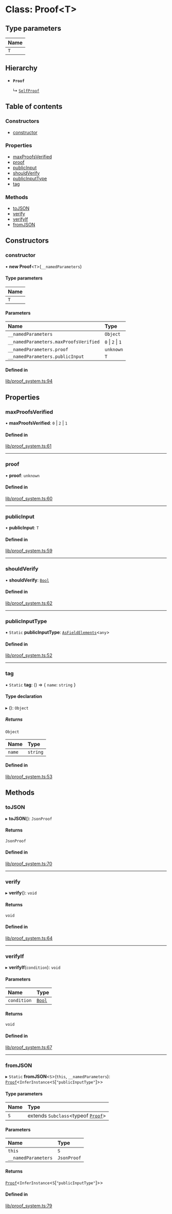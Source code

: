 # Class: Proof<T\>

## Type parameters

| Name |
| :------ |
| `T` |

## Hierarchy

- **`Proof`**

  ↳ [`SelfProof`](SelfProof.md)

## Table of contents

### Constructors

- [constructor](Proof.md#constructor)

### Properties

- [maxProofsVerified](Proof.md#maxproofsverified)
- [proof](Proof.md#proof)
- [publicInput](Proof.md#publicinput)
- [shouldVerify](Proof.md#shouldverify)
- [publicInputType](Proof.md#publicinputtype)
- [tag](Proof.md#tag)

### Methods

- [toJSON](Proof.md#tojson)
- [verify](Proof.md#verify)
- [verifyIf](Proof.md#verifyif)
- [fromJSON](Proof.md#fromjson)

## Constructors

### constructor

• **new Proof**<`T`\>(`__namedParameters`)

#### Type parameters

| Name |
| :------ |
| `T` |

#### Parameters

| Name | Type |
| :------ | :------ |
| `__namedParameters` | `Object` |
| `__namedParameters.maxProofsVerified` | ``0`` \| ``2`` \| ``1`` |
| `__namedParameters.proof` | `unknown` |
| `__namedParameters.publicInput` | `T` |

#### Defined in

[lib/proof_system.ts:94](https://github.com/o1-labs/snarkyjs/blob/97ce1bc/src/lib/proof_system.ts#L94)

## Properties

### maxProofsVerified

• **maxProofsVerified**: ``0`` \| ``2`` \| ``1``

#### Defined in

[lib/proof_system.ts:61](https://github.com/o1-labs/snarkyjs/blob/97ce1bc/src/lib/proof_system.ts#L61)

___

### proof

• **proof**: `unknown`

#### Defined in

[lib/proof_system.ts:60](https://github.com/o1-labs/snarkyjs/blob/97ce1bc/src/lib/proof_system.ts#L60)

___

### publicInput

• **publicInput**: `T`

#### Defined in

[lib/proof_system.ts:59](https://github.com/o1-labs/snarkyjs/blob/97ce1bc/src/lib/proof_system.ts#L59)

___

### shouldVerify

• **shouldVerify**: [`Bool`](Bool.md)

#### Defined in

[lib/proof_system.ts:62](https://github.com/o1-labs/snarkyjs/blob/97ce1bc/src/lib/proof_system.ts#L62)

___

### publicInputType

▪ `Static` **publicInputType**: [`AsFieldElements`](../interfaces/AsFieldElements.md)<`any`\>

#### Defined in

[lib/proof_system.ts:52](https://github.com/o1-labs/snarkyjs/blob/97ce1bc/src/lib/proof_system.ts#L52)

___

### tag

▪ `Static` **tag**: () => { `name`: `string`  }

#### Type declaration

▸ (): `Object`

##### Returns

`Object`

| Name | Type |
| :------ | :------ |
| `name` | `string` |

#### Defined in

[lib/proof_system.ts:53](https://github.com/o1-labs/snarkyjs/blob/97ce1bc/src/lib/proof_system.ts#L53)

## Methods

### toJSON

▸ **toJSON**(): `JsonProof`

#### Returns

`JsonProof`

#### Defined in

[lib/proof_system.ts:70](https://github.com/o1-labs/snarkyjs/blob/97ce1bc/src/lib/proof_system.ts#L70)

___

### verify

▸ **verify**(): `void`

#### Returns

`void`

#### Defined in

[lib/proof_system.ts:64](https://github.com/o1-labs/snarkyjs/blob/97ce1bc/src/lib/proof_system.ts#L64)

___

### verifyIf

▸ **verifyIf**(`condition`): `void`

#### Parameters

| Name | Type |
| :------ | :------ |
| `condition` | [`Bool`](Bool.md) |

#### Returns

`void`

#### Defined in

[lib/proof_system.ts:67](https://github.com/o1-labs/snarkyjs/blob/97ce1bc/src/lib/proof_system.ts#L67)

___

### fromJSON

▸ `Static` **fromJSON**<`S`\>(`this`, `__namedParameters`): [`Proof`](Proof.md)<`InferInstance`<`S`[``"publicInputType"``]\>\>

#### Type parameters

| Name | Type |
| :------ | :------ |
| `S` | extends `Subclass`<typeof [`Proof`](Proof.md)\> |

#### Parameters

| Name | Type |
| :------ | :------ |
| `this` | `S` |
| `__namedParameters` | `JsonProof` |

#### Returns

[`Proof`](Proof.md)<`InferInstance`<`S`[``"publicInputType"``]\>\>

#### Defined in

[lib/proof_system.ts:79](https://github.com/o1-labs/snarkyjs/blob/97ce1bc/src/lib/proof_system.ts#L79)

